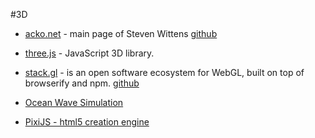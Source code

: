 #3D

* [acko.net](http://acko.net/) - main page of Steven Wittens [github](https://github.com/mrdoob/three.js)
   
* [three.js](https://github.com/mrdoob/three.js) - JavaScript 3D library.

* [stack.gl](http://stack.gl/) - is an open software ecosystem for WebGL, built on top of browserify and npm. [github](http://github.com/stackgl)

* [Ocean Wave Simulation](https://github.com/dli/waves)

* [PixiJS - html5 creation engine](http://www.pixijs.com/)